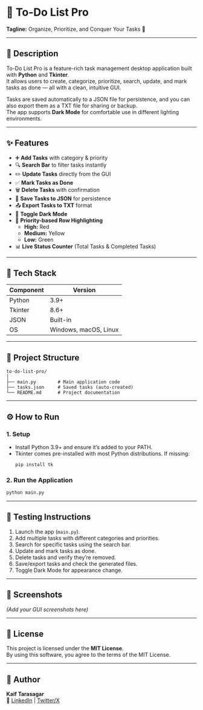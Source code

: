 # 📝 To-Do List Pro
**Tagline:** Organize, Prioritize, and Conquer Your Tasks 🚀

---

## 📖 Description
To-Do List Pro is a feature-rich task management desktop application built with **Python** and **Tkinter**.  
It allows users to create, categorize, prioritize, search, update, and mark tasks as done — all with a clean, intuitive GUI.  

Tasks are saved automatically to a JSON file for persistence, and you can also export them as a TXT file for sharing or backup.  
The app supports **Dark Mode** for comfortable use in different lighting environments.

---

## ✨ Features
- ➕ **Add Tasks** with category & priority
- 🔍 **Search Bar** to filter tasks instantly
- ✏️ **Update Tasks** directly from the GUI
- ✅ **Mark Tasks as Done**
- 🗑️ **Delete Tasks** with confirmation
- 💾 **Save Tasks to JSON** for persistence
- 📤 **Export Tasks to TXT** format
- 🌙 **Toggle Dark Mode**
- 🎯 **Priority-based Row Highlighting**
  - **High:** Red
  - **Medium:** Yellow
  - **Low:** Green
- 📊 **Live Status Counter** (Total Tasks & Completed Tasks)

---

## 🧰 Tech Stack
| Component | Version |
|-----------|---------|
| Python    | 3.9+    |
| Tkinter   | 8.6+    |
| JSON      | Built-in|
| OS        | Windows, macOS, Linux |

---

## 📁 Project Structure
```
to-do-list-pro/
│
├── main.py        # Main application code
├── tasks.json     # Saved tasks (auto-created)
└── README.md      # Project documentation
```

---

## ⚙️ How to Run

### 1. Setup
- Install Python 3.9+ and ensure it’s added to your PATH.
- Tkinter comes pre-installed with most Python distributions. If missing:
  ```bash
  pip install tk
  ```

### 2. Run the Application
```bash
python main.py
```

---

## 🧪 Testing Instructions
1. Launch the app (`main.py`).
2. Add multiple tasks with different categories and priorities.
3. Search for specific tasks using the search bar.
4. Update and mark tasks as done.
5. Delete tasks and verify they’re removed.
6. Save/export tasks and check the generated files.
7. Toggle Dark Mode for appearance change.

---

## 📸 Screenshots
*(Add your GUI screenshots here)*

---

## 📝 License
This project is licensed under the **MIT License**.  
By using this software, you agree to the terms of the MIT License.

---

## 👤 Author
**Kaif Tarasagar**  
🔗 [LinkedIn](https://www.linkedin.com/in/kaif-tarasgar-0b5425326/) | [Twitter/X](https://x.com/Kaif_T_200)


